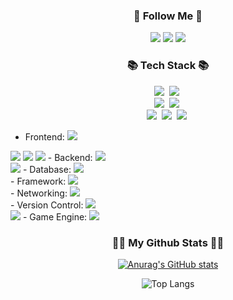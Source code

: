 <h3 align="center">🌈 Follow Me 🌈</h3>
<p align="center">
  <a href="https://www.notion.so/Notion-3c00c69d16734a00b3b6d89eaafd7016" target="_blank"><img src="https://img.shields.io/badge/Notion-000000?style=flat-square&logo=Notion&logoColor=white"/></a>
<a href="https://www.instagram.com/hanc_96" target="_blank"><img src="https://img.shields.io/badge/HanC_96-FFC0CB?style=flat-square&logo=Instagram&logoColor=white"/></a>
<a href="https://www.naver.com" target="_blank"><img src="https://img.shields.io/badge/junseok2217@naver.com-2DB400?style=flat-square&logo=Naver&logoColor=white"/></a>
</p>

<!-- ////////////////////////////////////////////////////////////////////////////////////////////////////////////////////////////////////////////////////////// -->

<h3 align="center">📚 Tech Stack 📚</h3>
<p align="center">
  <img src="https://img.shields.io/badge/Java-007396?style=flat-square&logo=Java&logoColor=white"/></a>&nbsp
  <img src="https://img.shields.io/badge/Javascript-ffb13b?style=flat-square&logo=javascript&logoColor=white"/></a>&nbsp 
  <br>
  <img src="https://img.shields.io/badge/Spring-6DB33F?style=flat-square&logo=Spring&logoColor=white"/></a>&nbsp
  <img src="https://img.shields.io/badge/SpringBoot-6DB33F?style=flat-square&logo=SpringBoot&logoColor=white"/></a>&nbsp 
  <br>
  <img src="https://img.shields.io/badge/Mysql-E6B91E?style=flat-square&logo=MySql&logoColor=white"/></a>&nbsp 
  <img src="https://img.shields.io/badge/Oracle-FF0000?style=flat-square&logo=Oracle&logoColor=white"/></a>&nbsp 
  <img src="https://img.shields.io/badge/MariaDB-D6C6B6?style=flat-square&logo=MariaDB&logoColor=white"/></a>&nbsp 
  
  - Frontend: <img src="https://img.shields.io/badge/HTML-E34F26?style=flat-square&logo=HTML5&logoColor=white"> <br>
<img src="https://img.shields.io/badge/CSS-1572B6?style=flat-square&logo=CSS3&logoColor=white">
<img src="https://img.shields.io/badge/JavaScript-F7DF1E?style=flat-square&logo=JavaScript&logoColor=black">
<img src="https://img.shields.io/badge/jQuery-0769AD?style=flat-square&logo=jQuery&logoColor=white">
- Backend: <img src="https://img.shields.io/badge/Java-ED8B00?style=flat-square&logo=Oracle&logoColor=white"> <br>
<img src="https://img.shields.io/badge/Python-3776AB?style=flat-square&logo=Python&logoColor=white">
- Database: <img src="https://img.shields.io/badge/JDBC-FF3621?style=flat-square&logo=DataBricks&logoColor=white"> <br>
- Framework: <img src="https://img.shields.io/badge/Spring-6DB33F?style=flat-square&logo=Spring&logoColor=white"> <br>
- Networking: <img src="https://img.shields.io/badge/Tomcat-F8DC75?style=flat-square&logo=ApacheTomcat&logoColor=black"> <br>
- Version Control: <img src="https://img.shields.io/badge/GitHub-181717?style=flat-square&logo=GitHub&logoColor=white"> <br>
<span><img src="https://img.shields.io/badge/Git-F05032?style=flat-square&logo=Git&logoColor=white">
- Game Engine: <img src="https://img.shields.io/badge/Unity-FFFFFF?style=flat-square&logo=Unity&logoColor=black"> <br>

</p>

<!-- ////////////////////////////////////////////////////////////////////////////////////////////////////////////////////////////////////////////////////////// -->

<h3 align="center">👩‍💻 My Github Stats 👩‍💻</h3>
<div align="center">
  
[![Anurag's GitHub stats](https://github-readme-stats.vercel.app/api?username=MoonTaeHo&hide_title=true&show_icons=true&theme=radical)](https://github.com/anuraghazra/github-readme-stats)
  
</div>

<div align="center">
  
![Top Langs](https://github-readme-stats-sand-six-91.vercel.app/api/top-langs/?username=HanJunSeok-HJS&layout=compact&theme=material-palenight)
  
</div>



